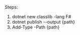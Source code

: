 


Steps:
1. dotnet new classlib -lang F# 
2. dotnet publish --output {path}
3. Add-Type -Path {path}

